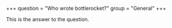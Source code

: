 +++
question = "Who wrote bottlerocket?"
group = "General"
+++

This is the answer to the question.
